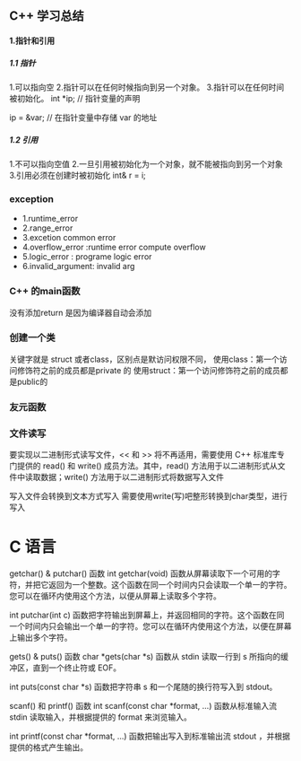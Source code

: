 ## C++ 学习总结
#### 1.指针和引用

 ##### 1.1 指针
 1.可以指向空
 2.指针可以在任何时候指向到另一个对象。
 3.指针可以在任何时间被初始化。
  int  *ip;        // 指针变量的声明
 
   ip = &var;       // 在指针变量中存储 var 的地址
 ##### 1.2 引用
 1.不可以指向空值
 2.一旦引用被初始化为一个对象，就不能被指向到另一个对象
 3.引用必须在创建时被初始化
 int&  r = i;
 ### exception
 * 1.runtime_error
 * 2.range_error
 * 3.excetion common error
 * 4.overflow_error :runtime error compute overflow
 * 5.logic_error : programe logic error
 * 6.invalid_argument: invalid arg

 ### C++ 的main函数
 没有添加return 是因为编译器自动会添加
 ### 创建一个类
 关键字就是 struct 或者class，区别点是默访问权限不同，
 使用class：第一个访问修饰符之前的成员都是private 的
 使用struct：第一个访问修饰符之前的成员都是public的
### 友元函数

### 文件读写

要实现以二进制形式读写文件，<< 和 >> 将不再适用，需要使用 C++ 标准库专门提供的 read() 和 write() 成员方法。其中，read() 方法用于以二进制形式从文件中读取数据；write() 方法用于以二进制形式将数据写入文件

写入文件会转换到文本方式写入
需要使用write(写)吧整形转换到char类型，进行写入



# C 语言
getchar() & putchar() 函数
int getchar(void) 函数从屏幕读取下一个可用的字符，并把它返回为一个整数。这个函数在同一个时间内只会读取一个单一的字符。您可以在循环内使用这个方法，以便从屏幕上读取多个字符。

int putchar(int c) 函数把字符输出到屏幕上，并返回相同的字符。这个函数在同一个时间内只会输出一个单一的字符。您可以在循环内使用这个方法，以便在屏幕上输出多个字符。

gets() & puts() 函数
char *gets(char *s) 函数从 stdin 读取一行到 s 所指向的缓冲区，直到一个终止符或 EOF。

int puts(const char *s) 函数把字符串 s 和一个尾随的换行符写入到 stdout。

scanf() 和 printf() 函数
int scanf(const char *format, ...) 函数从标准输入流 stdin 读取输入，并根据提供的 format 来浏览输入。

int printf(const char *format, ...) 函数把输出写入到标准输出流 stdout ，并根据提供的格式产生输出。


